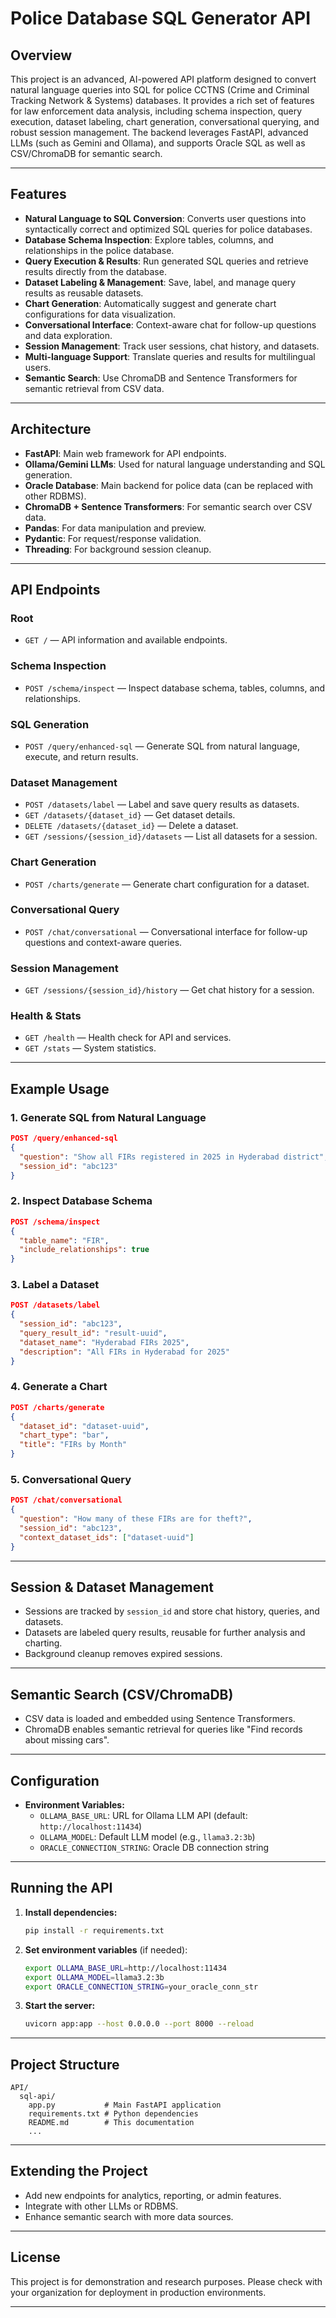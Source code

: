 # Police Database SQL Generator API

## Overview

This project is an advanced, AI-powered API platform designed to convert natural language queries into SQL for police CCTNS (Crime and Criminal Tracking Network & Systems) databases. It provides a rich set of features for law enforcement data analysis, including schema inspection, query execution, dataset labeling, chart generation, conversational querying, and robust session management. The backend leverages FastAPI, advanced LLMs (such as Gemini and Ollama), and supports Oracle SQL as well as CSV/ChromaDB for semantic search.

---

## Features

- **Natural Language to SQL Conversion**: Converts user questions into syntactically correct and optimized SQL queries for police databases.
- **Database Schema Inspection**: Explore tables, columns, and relationships in the police database.
- **Query Execution & Results**: Run generated SQL queries and retrieve results directly from the database.
- **Dataset Labeling & Management**: Save, label, and manage query results as reusable datasets.
- **Chart Generation**: Automatically suggest and generate chart configurations for data visualization.
- **Conversational Interface**: Context-aware chat for follow-up questions and data exploration.
- **Session Management**: Track user sessions, chat history, and datasets.
- **Multi-language Support**: Translate queries and results for multilingual users.
- **Semantic Search**: Use ChromaDB and Sentence Transformers for semantic retrieval from CSV data.

---

## Architecture

- **FastAPI**: Main web framework for API endpoints.
- **Ollama/Gemini LLMs**: Used for natural language understanding and SQL generation.
- **Oracle Database**: Main backend for police data (can be replaced with other RDBMS).
- **ChromaDB + Sentence Transformers**: For semantic search over CSV data.
- **Pandas**: For data manipulation and preview.
- **Pydantic**: For request/response validation.
- **Threading**: For background session cleanup.

---

## API Endpoints

### Root
- `GET /` — API information and available endpoints.

### Schema Inspection
- `POST /schema/inspect` — Inspect database schema, tables, columns, and relationships.

### SQL Generation
- `POST /query/enhanced-sql` — Generate SQL from natural language, execute, and return results.

### Dataset Management
- `POST /datasets/label` — Label and save query results as datasets.
- `GET /datasets/{dataset_id}` — Get dataset details.
- `DELETE /datasets/{dataset_id}` — Delete a dataset.
- `GET /sessions/{session_id}/datasets` — List all datasets for a session.

### Chart Generation
- `POST /charts/generate` — Generate chart configuration for a dataset.

### Conversational Query
- `POST /chat/conversational` — Conversational interface for follow-up questions and context-aware queries.

### Session Management
- `GET /sessions/{session_id}/history` — Get chat history for a session.

### Health & Stats
- `GET /health` — Health check for API and services.
- `GET /stats` — System statistics.

---

## Example Usage

### 1. Generate SQL from Natural Language
```json
POST /query/enhanced-sql
{
  "question": "Show all FIRs registered in 2025 in Hyderabad district",
  "session_id": "abc123"
}
```

### 2. Inspect Database Schema
```json
POST /schema/inspect
{
  "table_name": "FIR",
  "include_relationships": true
}
```

### 3. Label a Dataset
```json
POST /datasets/label
{
  "session_id": "abc123",
  "query_result_id": "result-uuid",
  "dataset_name": "Hyderabad FIRs 2025",
  "description": "All FIRs in Hyderabad for 2025"
}
```

### 4. Generate a Chart
```json
POST /charts/generate
{
  "dataset_id": "dataset-uuid",
  "chart_type": "bar",
  "title": "FIRs by Month"
}
```

### 5. Conversational Query
```json
POST /chat/conversational
{
  "question": "How many of these FIRs are for theft?",
  "session_id": "abc123",
  "context_dataset_ids": ["dataset-uuid"]
}
```

---

## Session & Dataset Management
- Sessions are tracked by `session_id` and store chat history, queries, and datasets.
- Datasets are labeled query results, reusable for further analysis and charting.
- Background cleanup removes expired sessions.

---

## Semantic Search (CSV/ChromaDB)
- CSV data is loaded and embedded using Sentence Transformers.
- ChromaDB enables semantic retrieval for queries like "Find records about missing cars".

---

## Configuration
- **Environment Variables:**
  - `OLLAMA_BASE_URL`: URL for Ollama LLM API (default: `http://localhost:11434`)
  - `OLLAMA_MODEL`: Default LLM model (e.g., `llama3.2:3b`)
  - `ORACLE_CONNECTION_STRING`: Oracle DB connection string

---

## Running the API

1. **Install dependencies:**
   ```bash
   pip install -r requirements.txt
   ```
2. **Set environment variables** (if needed):
   ```bash
   export OLLAMA_BASE_URL=http://localhost:11434
   export OLLAMA_MODEL=llama3.2:3b
   export ORACLE_CONNECTION_STRING=your_oracle_conn_str
   ```
3. **Start the server:**
   ```bash
   uvicorn app:app --host 0.0.0.0 --port 8000 --reload
   ```

---

## Project Structure

```
API/
  sql-api/
    app.py           # Main FastAPI application
    requirements.txt # Python dependencies
    README.md        # This documentation
    ...
```

---

## Extending the Project
- Add new endpoints for analytics, reporting, or admin features.
- Integrate with other LLMs or RDBMS.
- Enhance semantic search with more data sources.
--- 

## License
This project is for demonstration and research purposes. Please check with your organization for deployment in production environments.

---

